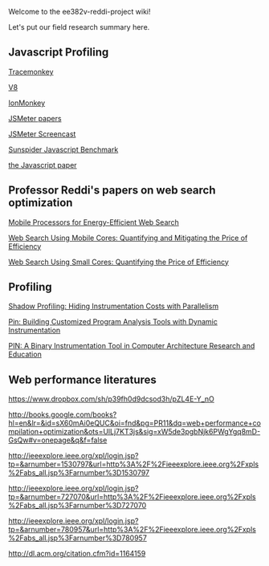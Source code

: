 Welcome to the ee382v-reddi-project wiki!

Let's put our field research summary here.


## Javascript Profiling ##

<a href="https://wiki.mozilla.org/JavaScript:TraceMonkey"> Tracemonkey</a>

<a href="http://code.google.com/p/v8/"> V8 </a>

<a href="http://blog.mozilla.org/javascript/2012/09/12/ionmonkey-in-firefox-18/"> IonMonkey</a>

<a href="https://www.dropbox.com/sh/3dc9vzbykx8tsgf/Co7mmur_y3"> JSMeter papers </a>

<a href="http://www.ditii.com/2010/03/26/jsmeter-microsoft-research-project-measuring-javascript-web-applications-screencast/"> JSMeter Screencast </a>

<a href="http://www.webkit.org/perf/sunspider/sunspider.html"> Sunspider Javascript Benchmark </a>

<a href="https://docs.google.com/open?id=0B7k8gRZJ3pcARTZtdjBMbl9EWjg"> the Javascript paper </a>

## Professor Reddi's papers on web search optimization ##

<a href="http://users.ece.utexas.edu/~vjreddi/UT/Publications/Entries/2011/8/1_Mobile_Processors_for_Energy-Efficient_Web_Search%2C_In__i_IEEE_Transactions_on_Computer_Systems_(TOCS)__i_%2C_Vol._29%2C_No._4%2C_Article_9%2C_August_2011..html"> Mobile Processors for Energy-Efficient Web Search </a>

<a href="http://users.ece.utexas.edu/~vjreddi/UT/Publications/Entries/2010/6/1_Web_Search_Using_Mobile_Cores__Quantifying_and_Mitigating_the_Price_of_Efficiency%2C_In__i_Proceedings_of_the_37th_ACM_IEEE_International_Symposium_on_Computer_Architecture_(ISCA)__i_%2C_June_2010..html">Web Search Using Mobile Cores: Quantifying and Mitigating the Price of Efficiency</a>

<a href="http://users.ece.utexas.edu/~vjreddi/UT/Publications/Entries/2009/8/1_Web_Search_Using_Small_Cores__Quantifying_the_Price_of_Efficiency%2C_In__i_Microsoft_Research_Technical_Report_(MSR-TR)-2009-105__i_%2C_August_2009..html">Web Search Using Small Cores: Quantifying the Price of Efficiency</a>


## Profiling ##

<a href="http://users.ece.utexas.edu/~vjreddi/UT/Publications/Entries/2007/3/1_Shadow_Profiling__Hiding_Instrumentation_Costs_with_Parallelism%2C_In__i_Proceedings_of_the_5th_International_Conference_on_Code_Generation_and_Optimization_(CGO)__i_%2C_March_2007..html">Shadow Profiling: Hiding Instrumentation Costs with Parallelism</a>

<a href="http://users.ece.utexas.edu/~vjreddi/UT/Publications/Entries/2005/6/1_Pin__Building_Customized_Program_Analysis_Tools_with_Dynamic_Instrumentation%2C_In__i_Proceedings_of_Programming_Language_Design_and_Implementation_(PLDI)__i_%2C_June_2005..html">Pin: Building Customized Program Analysis Tools with Dynamic Instrumentation</a>

<a href="http://users.ece.utexas.edu/~vjreddi/UT/Publications/Entries/2004/6/1_PIN__A_Binary_Instrumentation_Tool_in_Computer_Architecture_Research_and_Education%2C_In__i_Proceedings_of_the_7th_International_Workshop_on_Computer_Architecture_Education_(WCAE)__i_%2C_June_2004..html">PIN: A Binary Instrumentation Tool in Computer Architecture Research and Education</a>

## Web performance literatures ##

https://www.dropbox.com/sh/p39fh0d9dcsod3h/pZL4E-Y_nO

http://books.google.com/books?hl=en&lr=&id=sX60mAi0eQUC&oi=fnd&pg=PR11&dq=web+performance+compilation+optimization&ots=UlLj7KT3js&sig=xW5de3pgbNjk6PWgYgq8mD-GsQw#v=onepage&q&f=false

http://ieeexplore.ieee.org/xpl/login.jsp?tp=&arnumber=1530797&url=http%3A%2F%2Fieeexplore.ieee.org%2Fxpls%2Fabs_all.jsp%3Farnumber%3D1530797


http://ieeexplore.ieee.org/xpl/login.jsp?tp=&arnumber=727070&url=http%3A%2F%2Fieeexplore.ieee.org%2Fxpls%2Fabs_all.jsp%3Farnumber%3D727070

http://ieeexplore.ieee.org/xpl/login.jsp?tp=&arnumber=780957&url=http%3A%2F%2Fieeexplore.ieee.org%2Fxpls%2Fabs_all.jsp%3Farnumber%3D780957

http://dl.acm.org/citation.cfm?id=1164159
